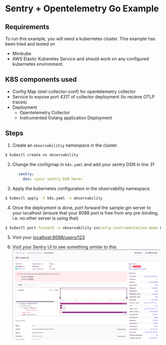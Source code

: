 # Sentry + Opentelemetry Go Example

## Requirements
To run this example, you will need a kubernetes cluster.
This example has been tried and tested on
- Minikube
- AWS Elastic Kuberetes Service
and should work on any configured kubernetes environment.

## K8S components used
- Config Map (otel-collector-conf) for opentelemetry collector
- Service to expose port 4317 of collector deployment (to recieve OTLP traces)
- Deployment
  - Opentelemetry Collector
  - Instrumented Golang application Deployment
 
## Steps 
1. Create an `observabilitiy` namespace in the cluster.

```cmd
$ kubectl create ns observability
```

2. Change the configmap in `k8s.yaml` and add your sentry DSN in line 31

```yaml
      sentry:
        dsn: <your sentry DSN here>
```
3. Apply the kubernetes configuration in the observability namespace.
```cmd
$ kubectl apply -f k8s.yaml -n observability
```

4. Once the deployment is done, port forward the sample gin server to your localhost (ensure that your 8088 port is free from any pre-binding, i.e. no other server is using that)

```cmd
$ kubectl port-forward -n observability svc/otlp-instrumentation-demo 8088:8088
```

5. Visit your [localhost:8088/users/123](http://localhost:8088/users/123) 

6. Visit your Sentry UI to see something similar to this
![Sentry UI](./img/sentryui.png)
